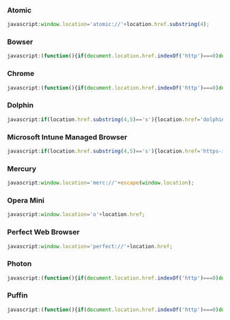 ### Atomic
```javascript
javascript:window.location='atomic://'+location.href.substring(4);
```
### Bowser
```javascript
javascript:(function(){if(document.location.href.indexOf('http')===0)document.location.href=document.location.href.replace(/^http/,'bowser');})();
```
### Chrome
```javascript
javascript:(function(){if(document.location.href.indexOf('http')===0)document.location.href=document.location.href.replace(/^http/,'googlechrome');})();
```
### Dolphin
```javascript
javascript:if(location.href.substring(4,5)=='s'){location.href='dolphin'+location.href.substring(5);}else{location.href='dolphin://'+location.href.substring(4);}
```
### Microsoft Intune Managed Browser
```javascript
javascript:if(location.href.substring(4,5)=='s'){location.href='https-intunemam'+location.href.substring(5);}else{location.href='http-intunemam'+location.href.substring(4);}
```
### Mercury
```javascript
javascript:window.location='merc://'+escape(window.location);
```
### Opera Mini
```javascript
javascript:window.location='o'+location.href;
```
### Perfect Web Browser
```javascript
javascript:window.location='perfect://'+location.href;
```
### Photon
```javascript
javascript:(function(){if(document.location.href.indexOf('http')===0)document.location.href=document.location.href.replace(/^http/,'photon');})();
```
### Puffin
```javascript
javascript:(function(){if(document.location.href.indexOf('http')===0)document.location.href=document.location.href.replace(/^http/,'puffin');})();
```
